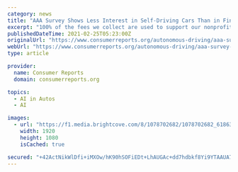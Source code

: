 ```yaml
---
category: news
title: "AAA Survey Shows Less Interest in Self-Driving Cars Than in Fine-Tuning Today's Safety Systems"
excerpt: "100% of the fees we collect are used to support our nonprofit mission. Learn more. The road to self-driving cars is paved by the active driver assist systems that are available on most cars today."
publishedDateTime: 2021-02-25T05:23:00Z
originalUrl: "https://www.consumerreports.org/autonomous-driving/aaa-survey-self-driving-cars-todays-active-safety-systems/"
webUrl: "https://www.consumerreports.org/autonomous-driving/aaa-survey-self-driving-cars-todays-active-safety-systems/"
type: article

provider:
  name: Consumer Reports
  domain: consumerreports.org

topics:
  - AI in Autos
  - AI

images:
  - url: "https://f1.media.brightcove.com/8/1078702682/1078702682_6186323527001_6185173516001-vs.jpg?pubId=1078702682&videoId=6185173516001"
    width: 1920
    height: 1080
    isCached: true

secured: "+42ActNikWlDfi+iMXOw/hK90hSOFiEDt+LhAUGAc+dd7hdbkf8Yi9YTAAUA7A9FYgCcux8ZgUUQ+emaEKGCBDKeEuAeVJbP0oxYLl8r99dkBs/vPH3RDu1BzYR5Uc3p+pKhiNn+ahy0Gz+dQQy2znstL+RvJm66b8gDA3zZXQPQva+fCeFtaSQelW8ea/hMtssJUYBOpY9mjq4/DLDhqvpYjxP+m9qvPc4AycZmuES8WzQcnFBhPprhGB0Zf3FY0sFsqIf+m23RTM/QRlYDZc4zC2p3O00kwhXY/7Za9AxK3eJ+YcwrRi9W5qxIi2ljNRiKStyZTV9y9r+pDOVr/bTjnwdoy5AaMVKWQO+9bNY=;IWAoxBTLZHIWptFjVV1GWw=="
---
```


